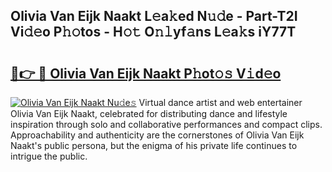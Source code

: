 ## Olivia Van Eijk Naakt L𝚎a𝚔ed N𝚞𝚍e - Part-T2I Vi𝚍𝚎o P𝚑𝚘tos - H𝚘𝚝 O𝚗𝚕yf𝚊ns L𝚎a𝚔s iY77T

# <h2><a href="http://kf6cc1.oniu.top/?m=Olivia+Van+Eijk+Naakt">🔗👉 🔴 Olivia Van Eijk Naakt P𝚑ot𝚘𝚜 V𝚒d𝚎o</a></h2>

[![Olivia Van Eijk Naakt Nu𝚍e𝚜](https://i.imgur.com/0qMVB7G.gif)](http://kf6cc1.oniu.top/?m=Olivia+Van+Eijk+Naakt)
Virtual dance artist and web entertainer Olivia Van Eijk Naakt, celebrated for distributing dance and lifestyle inspiration through solo and collaborative performances and compact clips. Approachability and authenticity are the cornerstones of Olivia Van Eijk Naakt's public persona, but the enigma of his private life continues to intrigue the public.  
